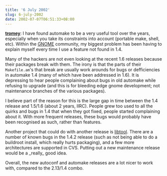 ```yaml
---
title: '6 July 2002'
slug: 6-july-2002
date: 2002-07-07T06:51:33+08:00
---
```


**[tromey](http://www.advogato.org/person/tromey/)**: I have found
automake to be a very useful tool over the years, especially when you
take its constraints into account (portable make, shell, etc). Within
the [GNOME](http://www.gnome.org/) community, my biggest problem has
been having to explain myself every time I use a feature not found in
1.4.

Many of the hackers are not even looking at the recent 1.6 releases
because their packages break with them. The irony is that the parts of
their `Makefile.am`\'s that break are usually work arounds for bugs or
defficiencies in automake 1.4 (many of which have been addressed in
1.6). It is depressing to hear people complaining about bugs in old
automake while refusing to upgrade (and this is for bleeding edge gnome
development; not maintenance branches of the various packages).

I believe part of the reason for this is the large gap in time between
the 1.4 release and 1.5/1.6 (about 2 years, IIRC). People grew too used
to all the quirks and bugs in 1.4 that when they got fixed, people
started complaining about it. With more frequent releases, these bugs
would probably have been recognised as such, rather than features.

Another project that could do with another release is
[libtool](http://www.gnu.org/software/libtool/). There are a number of
known bugs in the 1.4.2 release (such as not being able to do a
buildroot install, which really hurts packaging), and a few more
architectures are supported in CVS. Putting out a new maintenance
release would be a \_really\_ good idea.

Overall, the new autoconf and automake releases are a lot nicer to work
with, compared to the 2.13/1.4 combo.

